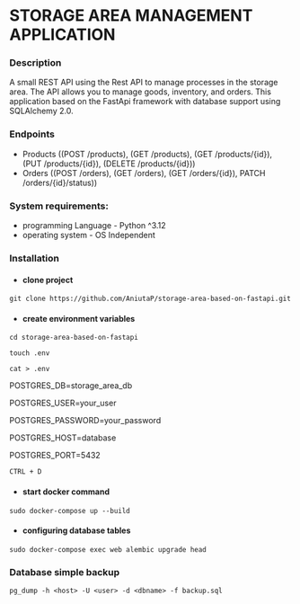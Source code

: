 # STORAGE AREA MANAGEMENT APPLICATION

### Description
A small REST API using the Rest API to manage processes in the storage area. 
The API allows you to manage goods, inventory, and orders. 
This application based on the FastApi framework with database support using SQLAlchemy 2.0.

### Endpoints
* Products ((POST /products), (GET /products), (GET /products/{id}), (PUT /products/{id}), (DELETE /products/{id}))
* Orders ((POST /orders), (GET /orders), (GET /orders/{id}), PATCH /orders/{id}/status))

### System requirements:
* programming Language - Python ^3.12
* operating system - OS Independent


### Installation 

* ####  clone project
`git clone https://github.com/AniutaP/storage-area-based-on-fastapi.git`

* #### create environment variables

`cd storage-area-based-on-fastapi`

`touch .env`

`cat > .env`

POSTGRES_DB=storage_area_db

POSTGRES_USER=your_user

POSTGRES_PASSWORD=your_password

POSTGRES_HOST=database

POSTGRES_PORT=5432

`CTRL + D`

* #### start docker command 

`sudo docker-compose up --build`

* #### configuring database tables

`sudo docker-compose exec web alembic upgrade head`


### Database simple backup
`pg_dump -h <host> -U <user> -d <dbname> -f backup.sql`